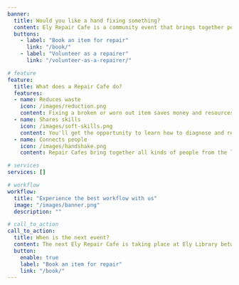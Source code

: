 ```yaml
---
banner:
  title: Would you like a hand fixing something?
  content: Ely Repair Cafe is a community event that brings together people with broken stuff with people who like to fix things.
  buttons:
    - label: "Book an item for repair"
      link: "/book/"
    - label: "Volunteer as a repairer"
      link: "/volunteer-as-a-repairer/"

# feature
feature: 
  title: What does a Repair Cafe do?
  features:
  - name: Reduces waste
    icon: /images/reduction.png
    content: Fixing a broken or worn out item saves money and resources, and reduces CO² emissions.
  - name: Shares skills
    icon: /images/soft-skills.png
    content: You'll get the opportunity to learn how to diagnose and repair things, giving you confidence to work on your own items.
  - name: Connects people
    icon: /images/handshake.png
    content: Repair Cafes bring together all kinds of people from the local community in a positive environment.

# services
services: []

# workflow
workflow: 
  title: "Experience the best workflow with us"
  image: "/images/banner.png"
  description: ""

# call_to_action
call_to_action:
  title: When is the next event?
  content: The next Ely Repair Cafe is taking place at Ely Library between 11am and 2pm on Saturday, 27 January 2024 and we'd love to see you there
  button:
    enable: true
    label: "Book an item for repair"
    link: "/book/"
---
```

